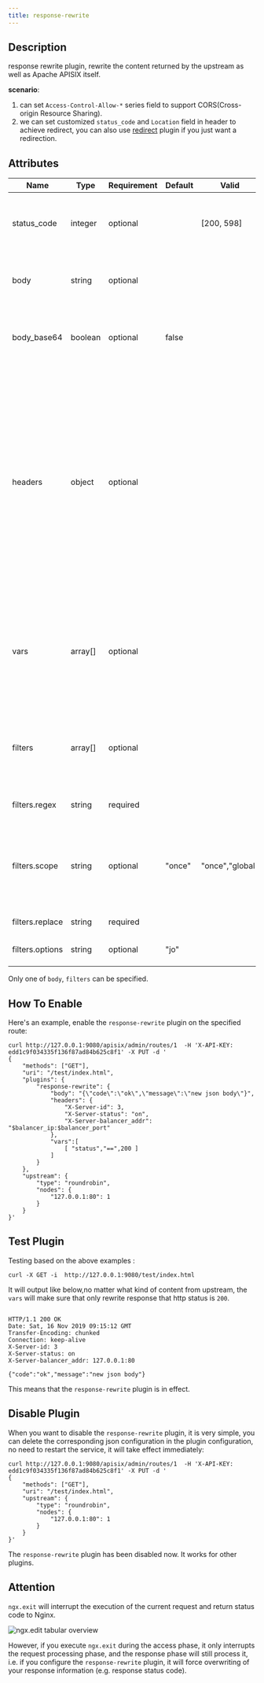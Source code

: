 ```yaml
---
title: response-rewrite
---
```


<!--
#
# Licensed to the Apache Software Foundation (ASF) under one or more
# contributor license agreements.  See the NOTICE file distributed with
# this work for additional information regarding copyright ownership.
# The ASF licenses this file to You under the Apache License, Version 2.0
# (the "License"); you may not use this file except in compliance with
# the License.  You may obtain a copy of the License at
#
#     http://www.apache.org/licenses/LICENSE-2.0
#
# Unless required by applicable law or agreed to in writing, software
# distributed under the License is distributed on an "AS IS" BASIS,
# WITHOUT WARRANTIES OR CONDITIONS OF ANY KIND, either express or implied.
# See the License for the specific language governing permissions and
# limitations under the License.
#
-->

## Description

response rewrite plugin, rewrite the content returned by the upstream as well as Apache APISIX itself.

**scenario**:

1. can set `Access-Control-Allow-*` series field to support CORS(Cross-origin Resource Sharing).
2. we can set customized `status_code` and `Location` field in header to achieve redirect, you can also use [redirect](redirect.md) plugin if you just want a redirection.

## Attributes

| Name            | Type    | Requirement | Default | Valid           | Description                                                                                                                                                                                                                                                                                                             |
|-----------------|---------|-------------|---------|-----------------|-------------------------------------------------------------------------------------------------------------------------------------------------------------------------------------------------------------------------------------------------------------------------------------------------------------------------|
| status_code     | integer | optional    |         | [200, 598]      | New `status code` to client, keep the original response code by default.                                                                                                                                                                                                                                                |
| body            | string  | optional    |         |                 | New `body` to client, and the content-length will be reset too.                                                                                                                                                                                                                                                         |
| body_base64     | boolean | optional    | false   |                 | Identify if `body` in configuration need base64 decoded before rewrite to client.                                                                                                                                                                                                                                       |
| headers         | object  | optional    |         |                 | Set the new `headers` for client, can set up multiple. If it exists already from upstream, will rewrite the header, otherwise will add the header. You can set the corresponding value to an empty string to remove a header. The value can contain Nginx variables in `$var` format, like `$remote_addr $balancer_ip`. |
| vars            | array[] | optional    |         |                 | A DSL to evaluate with the given ngx.var. See `vars` [lua-resty-expr](https://github.com/api7/lua-resty-expr#operator-list). if the `vars` is empty, then all rewrite operations will be executed unconditionally.                                                                                                      |
| filters         | array[] | optional    |         |                 | A group of filters that modify response body by replacing one specified string by another.                                                                                                                                                                                                                              |
| filters.regex   | string  | required    |         |                 | match pattern on response body.                                                                                                                                                                                                                                                                                         |
| filters.scope   | string  | optional    | "once"  | "once","global" | substitution range, "once" substitutes the first match of `filters.regex` on response body, "global" does global substitution.                                                                                                                                                                                          |
| filters.replace | string  | required    |         |                 | substitution content.                                                                                                                                                                                                                                                                                                   |
| filters.options | string  | optional    | "jo"    |                 | regex options, See [ngx.re.match](https://github.com/openresty/lua-nginx-module#ngxrematch).                                                                                                                                                                                                                            |

Only one of `body`, `filters` can be specified.

## How To Enable

Here's an example, enable the `response-rewrite` plugin on the specified route:

```shell
curl http://127.0.0.1:9080/apisix/admin/routes/1  -H 'X-API-KEY: edd1c9f034335f136f87ad84b625c8f1' -X PUT -d '
{
    "methods": ["GET"],
    "uri": "/test/index.html",
    "plugins": {
        "response-rewrite": {
            "body": "{\"code\":\"ok\",\"message\":\"new json body\"}",
            "headers": {
                "X-Server-id": 3,
                "X-Server-status": "on",
                "X-Server-balancer_addr": "$balancer_ip:$balancer_port"
            },
            "vars":[
                [ "status","==",200 ]
            ]
        }
    },
    "upstream": {
        "type": "roundrobin",
        "nodes": {
            "127.0.0.1:80": 1
        }
    }
}'
```

## Test Plugin

Testing based on the above examples :

```shell
curl -X GET -i  http://127.0.0.1:9080/test/index.html
```

It will output like below,no matter what kind of content from upstream, the `vars` will make sure that only rewrite response that http status is `200`.

```

HTTP/1.1 200 OK
Date: Sat, 16 Nov 2019 09:15:12 GMT
Transfer-Encoding: chunked
Connection: keep-alive
X-Server-id: 3
X-Server-status: on
X-Server-balancer_addr: 127.0.0.1:80

{"code":"ok","message":"new json body"}
```

This means that the `response-rewrite` plugin is in effect.

## Disable Plugin

When you want to disable the `response-rewrite` plugin, it is very simple,
 you can delete the corresponding json configuration in the plugin configuration,
  no need to restart the service, it will take effect immediately:

```shell
curl http://127.0.0.1:9080/apisix/admin/routes/1  -H 'X-API-KEY: edd1c9f034335f136f87ad84b625c8f1' -X PUT -d '
{
    "methods": ["GET"],
    "uri": "/test/index.html",
    "upstream": {
        "type": "roundrobin",
        "nodes": {
            "127.0.0.1:80": 1
        }
    }
}'
```

The `response-rewrite` plugin has been disabled now. It works for other plugins.

## Attention

`ngx.exit` will interrupt the execution of the current request and return status code to Nginx.

![ngx.edit tabular overview](https://cdn.jsdelivr.net/gh/Miss-you/img/picgo/20201113010623.png)

However, if you execute `ngx.exit` during the access phase, it only interrupts the request processing phase, and the response phase will still process it, i.e. if you configure the `response-rewrite` plugin, it will force overwriting of your response information (e.g. response status code).
